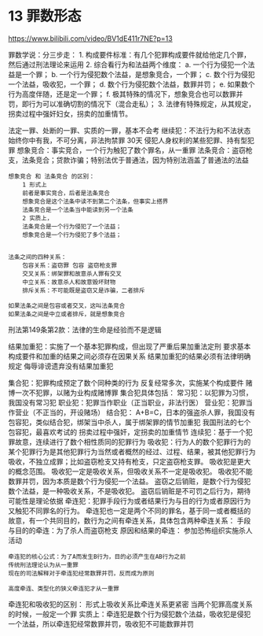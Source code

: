 # 13 罪数形态

https://www.bilibili.com/video/BV1dE411r7NE?p=13


罪数学说：分三步走：
	1. 构成要件标准：有几个犯罪构成要件就给他定几个罪，然后通过刑法理论来运用
	2. 综合看行为和法益两个维度：
		a. 一个行为侵犯一个法益是一个罪；
		b. 一个行为侵犯数个法益，是想象竞合，一个罪；
		c. 数个行为侵犯一个法益，吸收犯，一个罪；
		d. 数个行为侵犯数个法益，数罪并罚；
		e. 如果数个行为高度伴随，还是定一个罪；
		f. 极其特殊的情况下，想象竞合也可以数罪并罚，即行为可以准确切割的情况下（混合走私）；
	3. 法律有特殊规定，从其规定，拐卖过程中强奸妇女，拐卖的加重情节。
	
法定一罪、处断的一罪、实质的一罪，基本不会考
	继续犯：不法行为和不法状态始终你中有我，不可分离，非法拘禁罪 30天
		侵犯人身权利的某些犯罪、持有型犯罪
	想象竞合：事实竞合，一个行为触犯了数个罪名，从一重罪
	法条竞合：盗窃枪支，法条竞合；贷款诈骗；特别法优于普通法，因为特别法涵盖了普通法的法益
	
	想象竞合 和 法条竞合 的区别：
		1 形式上 
		前者是事实竞合，后者是法条竞合
		想象竞合是这个法条中读不到第二个法条，但事实上搭界
		法条竞合是一个法条当中能读到另一个法条
		2 实质上，
		法条竞合是一个行为侵犯了一个法益；
		想象竞合是一个行为侵犯了多个法益；
		
		
	法条之间的四种关系：
		包容关系：盗窃罪 包容 盗窃枪支罪
		交叉关系：绑架罪和故意杀人罪有交叉
		中立关系：故意杀人和故意毁坏财物
		排斥关系：不可能既是盗窃又是诈骗，二者排斥
	
	如果法条之间是包容或者交叉，这叫法条竞合
	如果法条之间是中立或者排斥，就是想象竞合
	
刑法第149条第2款：法律的生命是经验而不是逻辑

结果加重犯：实施了一个基本犯罪构成，但出现了严重后果加重法定刑
	要求基本构成要件和加重的结果之间必须存在因果关系
	结果加重犯的结果必须有法律明确规定
	侮辱诽谤遗弃没有结果加重犯
	
集合犯：犯罪构成预定了数个同种类的行为
	反复经常多次，实施某个构成要件
	赌博一次不犯罪，以赌为业构成赌博罪
集合犯具体包括：
	常习犯：以犯罪为习惯，我国没有常习犯
	职业犯：犯罪当作职业（正当职业，非法行医）
	营业犯：犯罪当作营业（不正当的，开设赌场）
结合犯：
	A+B=C，日本的强盗杀人罪，我国没有
包容犯，类似结合犯，绑架当中杀人，属于绑架罪的情节加重犯
	我国刑法的七个包容犯，最喜欢考试的
		拐卖过程中强奸，定拐卖的加重情节
连续犯：基于一个犯罪故意，连续进行了数个相性质同的犯罪行为
吸收犯：行为人的数个犯罪行为的某个犯罪行为是其他犯罪行为当然或者概然的经过、过程、结果，被其他犯罪行为吸收，不独立成罪；比如盗窃枪支又持有枪支，只定盗窃枪支罪。
	吸收犯是更大的概念范围。
	吸收犯一定是吸收关系，但吸收关系不一定是吸收犯。
	吸收犯不能数罪并罚，因为本质是数个行为侵犯一个法益。
	盗窃之后销赃，是数个行为侵犯数个法益，是一种吸收关系，不是吸收犯。
		盗窃后销赃是不可罚之后行为，期待可能性是理论依据
牵连犯：犯罪手段行为或者结果行为与目的行为或者原因行为又触犯不同罪名的行为。
	牵连犯也一定是两个不同的罪名，基于同一或者概括的故意，有一个共同目的，数行为之间有牵连关系，具体包含两种牵连关系：
		手段与目的的牵连：为了杀人而盗窃枪支
		原因和结果的牵连： 参加恐怖组织实施杀人活动
		
	牵连犯的核心公式：为了A而发生B行为，目的必须产生在AB行为之前
	传统刑法理论认为从一重罪
	现在的司法解释对于牵连犯经常数罪并罚，反而成为原则
	
	高度牵连、类型化的狭义牵连犯才从一重罪

牵连犯和吸收犯的区别：
	形式上吸收关系比牵连关系更紧密
		当两个犯罪高度关系的时候，一般定一个罪
	实质上：牵连犯是数个行为侵犯数个法益，吸收犯是侵犯一个法益，所以牵连犯经常数罪并罚，吸收犯不可能数罪并罚
	
	

	
	
